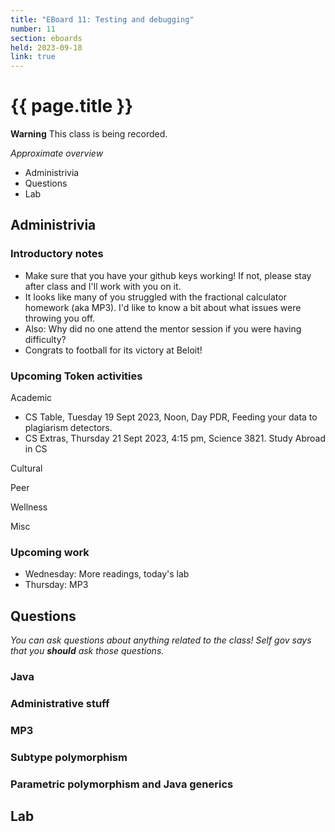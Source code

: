```yaml
---
title: "EBoard 11: Testing and debugging"
number: 11
section: eboards
held: 2023-09-18
link: true
---
```

# {{ page.title }}

**Warning** This class is being recorded.

_Approximate overview_

* Administrivia
* Questions
* Lab

Administrivia
-------------

### Introductory notes

* Make sure that you have your github keys working!  If not, please stay
  after class and I'll work with you on it.
* It looks like many of you struggled with the fractional calculator
  homework (aka MP3).  I'd like to know a bit about what issues were
  throwing you off.
* Also: Why did no one attend the mentor session if you were having
  difficulty?
* Congrats to football for its victory at Beloit!

### Upcoming Token activities

Academic

* CS Table, Tuesday 19 Sept 2023, Noon, Day PDR, Feeding your data to
  plagiarism detectors.
* CS Extras, Thursday 21 Sept 2023, 4:15 pm, Science 3821.  Study Abroad in CS

Cultural

Peer

Wellness

Misc

### Upcoming work

* Wednesday: More readings, today's lab
* Thursday: MP3

Questions
---------

_You can ask questions about anything related to the class!  Self gov
says that you **should** ask those questions._

### Java

### Administrative stuff

### MP3

### Subtype polymorphism

### Parametric polymorphism and Java generics

Lab
---

